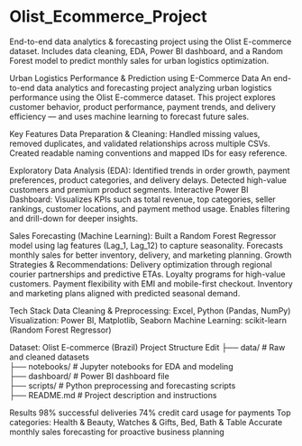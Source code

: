 # Olist_Ecommerce_Project
End-to-end data analytics &amp; forecasting project using the Olist E-commerce dataset. Includes data cleaning, EDA, Power BI dashboard, and a Random Forest model to predict monthly sales for urban logistics optimization.


Urban Logistics Performance & Prediction using E-Commerce Data
An end-to-end data analytics and forecasting project analyzing urban logistics performance using the Olist E-commerce dataset.
This project explores customer behavior, product performance, payment trends, and delivery efficiency — and uses machine learning to forecast future sales.

Key Features
Data Preparation & Cleaning:
Handled missing values, removed duplicates, and validated relationships across multiple CSVs.
Created readable naming conventions and mapped IDs for easy reference.

Exploratory Data Analysis (EDA):
Identified trends in order growth, payment preferences, product categories, and delivery delays.
Detected high-value customers and premium product segments.
Interactive Power BI Dashboard:
Visualizes KPIs such as total revenue, top categories, seller rankings, customer locations, and payment method usage.
Enables filtering and drill-down for deeper insights.

Sales Forecasting (Machine Learning):
Built a Random Forest Regressor model using lag features (Lag_1, Lag_12) to capture seasonality.
Forecasts monthly sales for better inventory, delivery, and marketing planning.
Growth Strategies & Recommendations:
Delivery optimization through regional courier partnerships and predictive ETAs.
Loyalty programs for high-value customers.
Payment flexibility with EMI and mobile-first checkout.
Inventory and marketing plans aligned with predicted seasonal demand.

Tech Stack
Data Cleaning & Preprocessing: Excel, Python (Pandas, NumPy)
Visualization: Power BI, Matplotlib, Seaborn
Machine Learning: scikit-learn (Random Forest Regressor)


Dataset: Olist E-commerce (Brazil)
Project Structure
Edit
├── data/           # Raw and cleaned datasets  
├── notebooks/      # Jupyter notebooks for EDA and modeling  
├── dashboard/      # Power BI dashboard file  
├── scripts/        # Python preprocessing and forecasting scripts  
├── README.md       # Project description and instructions  

Results
98% successful deliveries
74% credit card usage for payments
Top categories: Health & Beauty, Watches & Gifts, Bed, Bath & Table
Accurate monthly sales forecasting for proactive business planning


